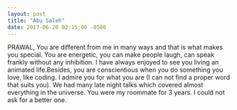 ```yaml
---
layout: post
title: "Abu Saleh"
date: 2017-06-20 02:15:00 -0500
---
```


PRAWAL,  You are different from me in many ways and that is what makes you special. You are energetic, you can make people laugh, can speak frankly without any inhibition. I have always enjoyed to see you living an animated life.Besides, you are conscientious when you do something you love, like coding. I admire you for what you are (I can not find a proper word that suits you). We had many late night talks which covered almost everything in the universe. You were my roommate for 3 years. I could not ask for a better one.